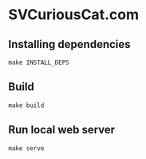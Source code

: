 # SVCuriousCat.com


## Installing dependencies

    make INSTALL_DEPS


## Build

    make build


## Run local web server

    make serve
